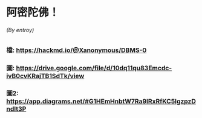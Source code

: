 # 阿密陀佛！
###### (By entroy)

### 檔: https://hackmd.io/@Xanonymous/DBMS-0
### 圖: https://drive.google.com/file/d/10dq11qu83Emcdc-ivB0cvKRajTB1SdTk/view

### 圖2: https://app.diagrams.net/#G1HEmHnbtW7Ra9lRxRfKC5IgzpzDndlt3P
